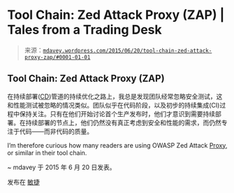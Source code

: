 <!--yml

category: 未分类

date: 2024-05-18 05:41:37

-->

# Tool Chain: Zed Attack Proxy (ZAP) | Tales from a Trading Desk

> 来源：[`mdavey.wordpress.com/2015/06/20/tool-chain-zed-attack-proxy-zap/#0001-01-01`](https://mdavey.wordpress.com/2015/06/20/tool-chain-zed-attack-proxy-zap/#0001-01-01)

## Tool Chain: Zed Attack Proxy (ZAP)

在持续部署([CD](http://guide.agilealliance.org/guide/cd.html))管道的持续优化之路上，我总是发现团队经常忽略安全测试，这和性能测试被忽略的情况类似。团队似乎在代码阶段，以及初步的持续集成(CI)过程中保持关注。只有在他们开始讨论首个生产发布时，他们才意识到需要持续部署。在持续部署的节点上，他们仍然没有真正考虑到安全和性能的需求，而仍然专注于代码——而非代码的质量。

I’m therefore curious how many readers are using OWASP Zed Attack [Proxy](https://www.owasp.org/index.php/OWASP_Zed_Attack_Proxy_Project), or similar in their tool chain.

~ mdavey 于 2015 年 6 月 20 日发表。

发布在 [敏捷](https://mdavey.wordpress.com/category/agile/)
